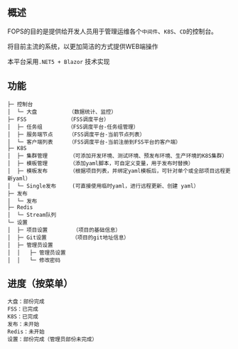 ## 概述
FOPS的目的是提供给开发人员用于管理运维各个`中间件`、`K8S`、`CD`的控制台。

将目前主流的系统，以更加简洁的方式提供WEB端操作

本平台采用`.NET5 + Blazor` 技术实现

## 功能
```
├─ 控制台
│  └─ 大盘          （数据统计、监控）
├─ FSS             （FSS调度平台）
│  ├─ 任务组        （FSS调度平台-任务组管理）
│  ├─ 服务端节点     （FSS调度平台-当前节点列表）
│  └─ 客户端列表     （FSS调度平台-当前注册到FSS平台的客户端）
├─ K8S
│  ├─ 集群管理       （可添加开发环境、测试环境、预发布环境、生产环境的K8S集群）
│  ├─ 模板管理       （添加yaml脚本，可自定义变量，用于发布时替换）
│  ├─ 模板发布       （根据项目列表，并绑定yaml模板后，可针对单个或全部项目远程更新yaml）
│  └─ Single发布     (可直接使用临时yaml，进行远程更新、创建 yaml）
├─ 发布
│  └─ 发布
├─ Redis
│  └─ Stream队列
└─ 设置
│  ├─ 项目设置        （项目的基础信息）
│  ├─ Git设置        （项目的git地址信息）
│  ├─ 管理员设置
│  │   ├─ 管理员设置
│  │   └─ 修改密码
```

## 进度（按菜单）
```
大盘：部份完成
FSS：已完成
K8S：已完成
发布：未开始
Redis：未开始
设置：部份完成（管理员部份未完成）
```